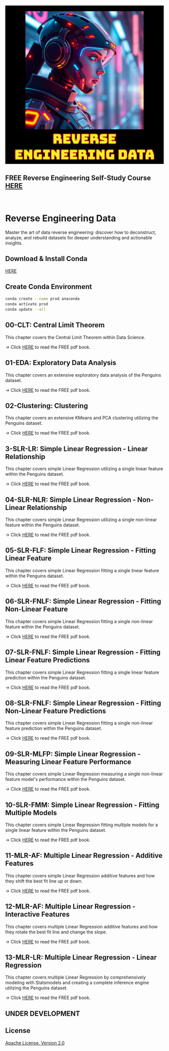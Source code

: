 ![image](https://github.com/mytechnotalent/Reverse-Engineering-Data/blob/main/Reverse-Engineering-Data.png?raw=true)

## FREE Reverse Engineering Self-Study Course [HERE](https://github.com/mytechnotalent/Reverse-Engineering-Tutorial)

<br>

# Reverse Engineering Data
Master the art of data reverse engineering: discover how to deconstruct, analyze, and rebuild datasets for deeper understanding and actionable insights.

## Download & Install Conda
[HERE](https://www.anaconda.com/download/success)

## Create Conda Environment
```bash
conda create --name prod anaconda
conda activate prod
conda update --all
```

## 00-CLT: Central Limit Theorem
This chapter covers the Central Limit Theorem within Data Science.

-> Click [HERE](https://github.com/mytechnotalent/Reverse-Engineering-Data/blob/main/00-CLT.ipynb) to read the FREE pdf book.

## 01-EDA: Exploratory Data Analysis
This chapter covers an extensive exploratory data analysis of the Penguins dataset.

-> Click [HERE](https://github.com/mytechnotalent/Reverse-Engineering-Data/blob/main/01-EDA.ipynb) to read the FREE pdf book.

## 02-Clustering: Clustering
This chapter covers an extensive KMeans and PCA clustering utilizing the Penguins dataset.

-> Click [HERE](https://github.com/mytechnotalent/Reverse-Engineering-Data/blob/main/02-Clustering.ipynb) to read the FREE pdf book.

## 3-SLR-LR: Simple Linear Regression - Linear Relationship
This chapter covers simple Linear Regression utilizing a single linear feature within the Penguins dataset.

-> Click [HERE](https://github.com/mytechnotalent/Reverse-Engineering-Data/blob/main/03-SLR-LR.ipynb) to read the FREE pdf book.

## 04-SLR-NLR: Simple Linear Regression - Non-Linear Relationship
This chapter covers simple Linear Regression utilizing a single non-linear feature within the Penguins dataset.

-> Click [HERE](https://github.com/mytechnotalent/Reverse-Engineering-Data/blob/main/04-SLR-NLR.ipynb) to read the FREE pdf book.

## 05-SLR-FLF: Simple Linear Regression - Fitting Linear Feature
This chapter covers simple Linear Regression fitting a single linear feature within the Penguins dataset.

-> Click [HERE](https://github.com/mytechnotalent/Reverse-Engineering-Data/blob/main/05-SLR-FLF.ipynb) to read the FREE pdf book.

## 06-SLR-FNLF: Simple Linear Regression - Fitting Non-Linear Feature
This chapter covers simple Linear Regression fitting a single non-linear feature within the Penguins dataset.

-> Click [HERE](https://github.com/mytechnotalent/Reverse-Engineering-Data/blob/main/06-SLR-FNLF.ipynb) to read the FREE pdf book.

## 07-SLR-FNLF: Simple Linear Regression - Fitting Linear Feature Predictions
This chapter covers simple Linear Regression fitting a single linear feature prediction within the Penguins dataset.

-> Click [HERE](https://github.com/mytechnotalent/Reverse-Engineering-Data/blob/main/07-SLR-FLFP.ipynb) to read the FREE pdf book.

## 08-SLR-FNLF: Simple Linear Regression - Fitting Non-Linear Feature Predictions
This chapter covers simple Linear Regression fitting a single non-linear feature prediction within the Penguins dataset.

-> Click [HERE](https://github.com/mytechnotalent/Reverse-Engineering-Data/blob/main/08-SLR-FNLFP.ipynb) to read the FREE pdf book.

## 09-SLR-MLFP: Simple Linear Regression - Measuring Linear Feature Performance
This chapter covers simple Linear Regression measuring a single non-linear feature model's performance within the Penguins dataset.

-> Click [HERE](https://github.com/mytechnotalent/Reverse-Engineering-Data/blob/main/09-SLR-MLFP.ipynb) to read the FREE pdf book.

## 10-SLR-FMM: Simple Linear Regression - Fitting Multiple Models
This chapter covers simple Linear Regression fitting multiple models for a single linear feature within the Penguins dataset.

-> Click [HERE](https://github.com/mytechnotalent/Reverse-Engineering-Data/blob/main/10-SLR-FMM.ipynb) to read the FREE pdf book.

## 11-MLR-AF: Multiple Linear Regression - Additive Features
This chapter covers simple Linear Regression additive features and how they shift the best fit line up or down.

-> Click [HERE](https://github.com/mytechnotalent/Reverse-Engineering-Data/blob/main/11-MLR-AF.ipynb) to read the FREE pdf book.

## 12-MLR-AF: Multiple Linear Regression - Interactive Features
This chapter covers multiple Linear Regression additive features and how they rotate the best fit line and change the slope.

-> Click [HERE](https://github.com/mytechnotalent/Reverse-Engineering-Data/blob/main/12-MLR-IF.ipynb) to read the FREE pdf book.

## 13-MLR-LR: Multiple Linear Regression - Linear Regression
This chapter covers multiple Linear Regression by comprehensively modeling with Statsmodels and creating a complete inference engine utilizing the Penguins dataset.

-> Click [HERE](https://github.com/mytechnotalent/Reverse-Engineering-Data/blob/main/13-MLR-LR.ipynb) to read the FREE pdf book.

## UNDER DEVELOPMENT

## License
[Apache License, Version 2.0](https://www.apache.org/licenses/LICENSE-2.0)
